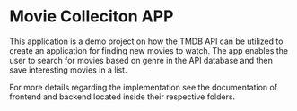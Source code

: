 # Movie Colleciton APP
This application is a demo project on how the TMDB API can be utilized to create an application for finding new movies to watch.
The app enables the user to search for movies based on genre in the API database and then save interesting movies in a list. 

For more details regarding the implementation see the documentation of frontend and backend located inside their respective folders. 